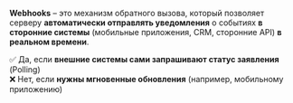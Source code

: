 
**Webhooks** – это механизм обратного вызова, который позволяет серверу **автоматически отправлять уведомления** о событиях **в сторонние системы** (мобильные приложения, CRM, сторонние API) **в реальном времени**.

✅ Да, если **внешние системы сами запрашивают статус заявления** (Polling)  
❌ Нет, если **нужны мгновенные обновления** (например, мобильному приложению)

